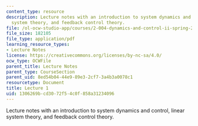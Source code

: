 ```yaml
---
content_type: resource
description: Lecture notes with an introduction to system dynamics and control, linear
  system theory, and feedback control theory.
file: /ol-ocw-studio-app/courses/2-004-dynamics-and-control-ii-spring-2008/1306269bcd3072f54c0f858a31234096_lecture_01.pdf
file_size: 182105
file_type: application/pdf
learning_resource_types:
- Lecture Notes
license: https://creativecommons.org/licenses/by-nc-sa/4.0/
ocw_type: OCWFile
parent_title: Lecture Notes
parent_type: CourseSection
parent_uid: 8ed54b04-44e9-89e3-2cf7-3a4b3a0078c1
resourcetype: Document
title: Lecture 1
uid: 1306269b-cd30-72f5-4c0f-858a31234096
---
```

Lecture notes with an introduction to system dynamics and control, linear system theory, and feedback control theory.